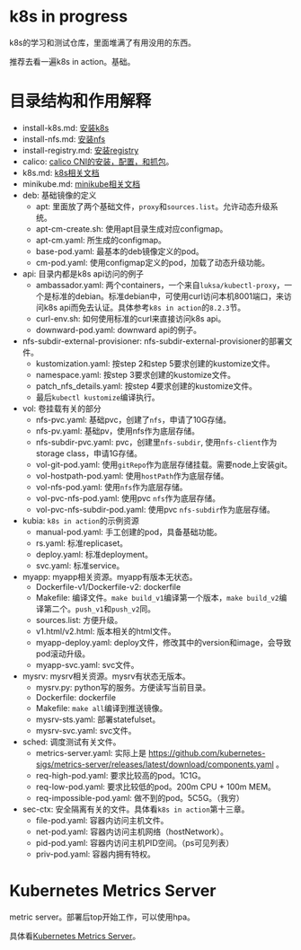# k8s in progress

k8s的学习和测试仓库，里面堆满了有用没用的东西。

推荐去看一遍k8s in action。基础。

# 目录结构和作用解释

* install-k8s.md: [安装k8s](install-k8s.md)
* install-nfs.md: [安装nfs](install-nfs.md)
* install-registry.md: [安装registry](install-registry.md)
* calico: [calico CNI的安装，配置，和抓包](calico/README.md)。
* k8s.md: [k8s相关文档](k8s.md)
* minikube.md: [minikube相关文档](minikube.md)
* deb: 基础镜像的定义
  * apt: 里面放了两个基础文件，`proxy`和`sources.list`。允许动态升级系统。
  * apt-cm-create.sh: 使用apt目录生成对应configmap。
  * apt-cm.yaml: 所生成的configmap。
  * base-pod.yaml: 最基本的deb镜像定义的pod。
  * cm-pod.yaml: 使用configmap定义的pod，加载了动态升级功能。
* api: 目录内都是k8s api访问的例子
  * ambassador.yaml: 两个containers，一个来自`luksa/kubectl-proxy`，一个是标准的debian。标准debian中，可使用curl访问本机8001端口，来访问k8s api而免去认证。具体参考`k8s in action`的`8.2.3`节。
  * curl-env.sh: 如何使用标准的curl来直接访问k8s api。
  * downward-pod.yaml: downward api的例子。
* nfs-subdir-external-provisioner: nfs-subdir-external-provisioner的部署文件。
  * kustomization.yaml: 按step 2和step 5要求创建的kustomize文件。
  * namespace.yaml: 按step 3要求创建的kustomize文件。
  * patch_nfs_details.yaml: 按step 4要求创建的kustomize文件。
  * 最后`kubectl kustomize`编译执行。
* vol: 卷挂载有关的部分
  * nfs-pvc.yaml: 基础pvc，创建了`nfs`，申请了10G存储。
  * nfs-pv.yaml: 基础pv，使用nfs作为底层存储。
  * nfs-subdir-pvc.yaml: pvc，创建里`nfs-subdir`, 使用`nfs-client`作为storage class，申请1G存储。
  * vol-git-pod.yaml: 使用`gitRepo`作为底层存储挂载。需要node上安装git。
  * vol-hostpath-pod.yaml: 使用`hostPath`作为底层存储。
  * vol-nfs-pod.yaml: 使用`nfs`作为底层存储。
  * vol-pvc-nfs-pod.yaml: 使用pvc `nfs`作为底层存储。
  * vol-pvc-nfs-subdir-pod.yaml: 使用pvc `nfs-subdir`作为底层存储。
* kubia: `k8s in action`的示例资源
  * manual-pod.yaml: 手工创建的pod，具备基础功能。
  * rs.yaml: 标准replicaset。
  * deploy.yaml: 标准deployment。
  * svc.yaml: 标准service。
* myapp: myapp相关资源。myapp有版本无状态。
  * Dockerfile-v1/Dockerfile-v2: dockerfile
  * Makefile: 编译文件。`make build_v1`编译第一个版本，`make build_v2`编译第二个。`push_v1`和`push_v2`同。
  * sources.list: 方便升级。
  * v1.html/v2.html: 版本相关的html文件。
  * myapp-deploy.yaml: deploy文件，修改其中的version和image，会导致pod滚动升级。
  * myapp-svc.yaml: svc文件。
* mysrv: mysrv相关资源。mysrv有状态无版本。
  * mysrv.py: python写的服务。方便读写当前目录。
  * Dockerfile: dockerfile
  * Makefile: `make all`编译到推送镜像。
  * mysrv-sts.yaml: 部署statefulset。
  * mysrv-svc.yaml: svc文件。
* sched: 调度测试有关文件。
  * metrics-server.yaml: 实际上是 https://github.com/kubernetes-sigs/metrics-server/releases/latest/download/components.yaml 。
  * req-high-pod.yaml: 要求比较高的pod。1C1G。
  * req-low-pod.yaml: 要求比较低的pod。200m CPU + 100m MEM。
  * req-impossible-pod.yaml: 做不到的pod。5C5G。（我穷）
* sec-ctx: 安全隔离有关的文件。具体看`k8s in action`第十三章。
  * file-pod.yaml: 容器内访问主机文件。
  * net-pod.yaml: 容器内访问主机网络（hostNetwork）。
  * pid-pod.yaml: 容器内访问主机PID空间。（ps可见列表）
  * priv-pod.yaml: 容器内拥有特权。

# Kubernetes Metrics Server

metric server。部署后top开始工作，可以使用hpa。

具体看[Kubernetes Metrics Server](https://github.com/kubernetes-sigs/metrics-server)。
